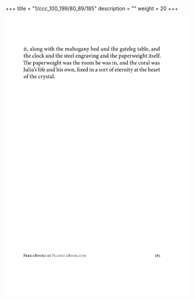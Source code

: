 +++
title = "1/ccc_100_199/80_89/185"
description = ""
weight = 20
+++

<img class="center-fit-jpg" src="/jpg_/out_jpg_1984__185.jpg" ></img>

